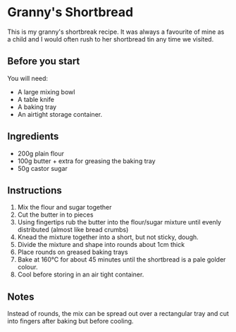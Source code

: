 # Granny's Shortbread

This is my granny's shortbreak recipe. It was always a favourite of mine as a child and I would often rush to her shortbread tin any time we visited.

## Before you start

You will need:
* A large mixing bowl
* A table knife
* A baking tray
* An airtight storage container.

## Ingredients

* 200g plain flour
* 100g butter + extra for greasing the baking tray
* 50g castor sugar

## Instructions

1. Mix the flour and sugar together
2. Cut the butter in to pieces
3. Using fingertips rub the butter into the flour/sugar mixture until evenly distributed (almost like bread crumbs)
4. Knead the mixture together into a short, but not sticky, dough.
5. Divide the mixture and shape into rounds about 1cm thick
6. Place rounds on greased baking trays
7. Bake at 160°C for about 45 minutes until the shortbread is a pale golder colour.
8. Cool before storing in an air tight container.

## Notes

Instead of rounds, the mix can be spread out over a rectangular tray and cut into fingers after baking but before cooling.